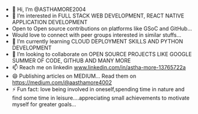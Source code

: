 - 👋 Hi, I’m @ASTHAMORE2004
- 👀 I’m interested in FULL STACK WEB DEVELOPMENT, REACT NATIVE APPLICATION DEVELOPMENT 
- Open to Open source contributions on platforms like GSoC and GitHub...
- Would love to connect with peer groups interested in similar stuffs...
- 🌱 I’m currently learning CLOUD DEPLOYMENT SKILLS AND PYTHON DEVELOPMENT 
- 💞️ I’m looking to collaborate on OPEN SOURCE PROJECTS LIKE GOOGLE SUMMER OF CODE, GITHUB AND MANY MORE 
- 📫 Reach me on linkedin www.linkedin.com/in/astha-more-13765722a 
- 😄 Publishing articles on MEDIUM... Read them on https://medium.com/@aasthamore4002 
- ⚡ Fun fact: love being involved in oneself,spending time in nature and find some time in leisure....appreciating small achievements to motivate myself for greater goals...

<!---
ASTHAMORE2004/ASTHAMORE2004 is a ✨ special ✨ repository because its `README.md` (this file) appears on your GitHub profile.
You can click the Preview link to take a look at your changes.
--->
